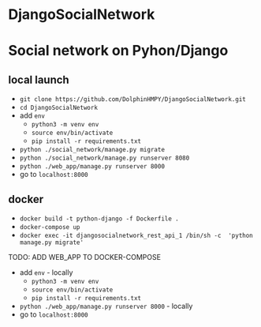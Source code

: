 # DjangoSocialNetwork
Social network on Pyhon/Django 
==============================

local launch
------------

* `git clone https://github.com/DolphinHMPY/DjangoSocialNetwork.git`
* `cd DjangoSocialNetwork`
* add `env`
    * `python3 -m venv env`
    * `source env/bin/activate`
    * `pip install -r requirements.txt`
* `python ./social_network/manage.py migrate`
* `python ./social_network/manage.py runserver 8080`
* `python ./web_app/manage.py runserver 8000`
* go to `localhost:8000`

docker
------

* `docker build -t python-django -f Dockerfile .`
* `docker-compose up`
* `docker exec -it djangosocialnetwork_rest_api_1 /bin/sh -с  'python manage.py migrate'` 

TODO: ADD WEB_APP TO DOCKER-COMPOSE

* add `env` - locally
    * `python3 -m venv env`
    * `source env/bin/activate`
    * `pip install -r requirements.txt`
* `python ./web_app/manage.py runserver 8000` - locally
* go to `localhost:8000`